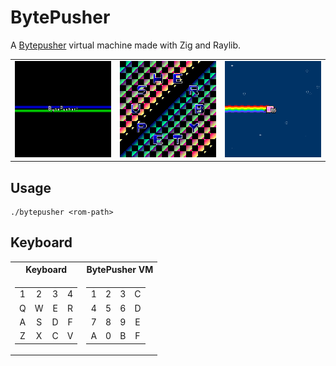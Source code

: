 # BytePusher

A [Bytepusher][Bytepusher] virtual machine made with Zig and Raylib.

| | | |
|:-------------------------:|:-------------------------:|:-------------------------:|
| <img src="./.github/screenshots/ScrollingLogo.png"> |  <img src="./.github/screenshots/Sprites.png"> | <img src="./.github/screenshots/Nyan.png"> |

## Usage

```
./bytepusher <rom-path>
```

## Keyboard

<table>
<tr><th>Keyboard</th><th>BytePusher VM</th></tr>
<tr><td>

|     |     |     |     |
|:-:|:-:|:-:|:-:|
| 1 | 2 | 3 | 4 |
| Q | W | E | R |
| A | S | D | F |
| Z | X | C | V |
</td><td>

|     |     |     |     |
|:-:|:-:|:-:|:-:|
| 1 | 2 | 3 | C |
| 4 | 5 | 6 | D |
| 7 | 8 | 9 | E |
| A | 0 | B | F |
</td></tr> </table>



[Bytepusher]: https://esolangs.org/wiki/BytePusher

<!-- todo -->

<!-- ref/links -->
